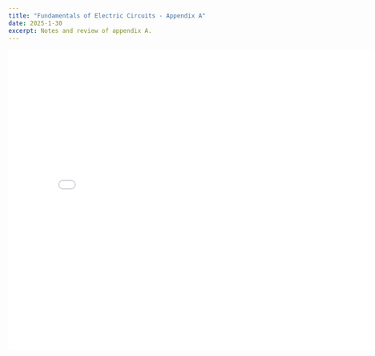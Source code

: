 ```yaml
---
title: "Fundamentals of Electric Circuits - Appendix A"
date: 2025-1-30
excerpt: Notes and review of appendix A.
---
```


<embed src="/res/books/fundamentals-of-electric-circuits/appendixA.pdf" width="800" height="600" type="application/pdf">
